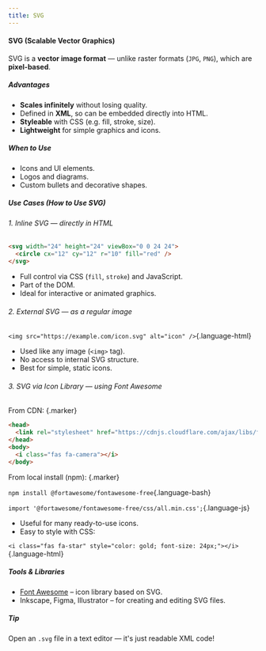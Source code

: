 ```yaml
---
title: SVG
---
```


#### SVG (Scalable Vector Graphics)

SVG is a **vector image format** — unlike raster formats (`JPG`, `PNG`), which are **pixel-based**.

##### Advantages
- **Scales infinitely** without losing quality.
- Defined in **XML**, so can be embedded directly into HTML.
- **Styleable** with CSS (e.g. fill, stroke, size).
- **Lightweight** for simple graphics and icons.

##### When to Use

- Icons and UI elements.
- Logos and diagrams.
- Custom bullets and decorative shapes.

##### Use Cases (How to Use SVG)

###### 1. Inline SVG — directly in HTML

```html
<svg width="24" height="24" viewBox="0 0 24 24">
  <circle cx="12" cy="12" r="10" fill="red" />
</svg>
```

- Full control via CSS (`fill`, `stroke`) and JavaScript.
- Part of the DOM.
- Ideal for interactive or animated graphics.


###### 2. External SVG — as a regular image

`<img src="https://example.com/icon.svg" alt="icon" />`{.language-html}

- Used like any image (`<img>` tag).
- No access to internal SVG structure.
- Best for simple, static icons.


###### 3. SVG via Icon Library — using Font Awesome

From CDN: {.marker}  

```html
<head>
  <link rel="stylesheet" href="https://cdnjs.cloudflare.com/ajax/libs/font-awesome/6.5.0/css/all.min.css">
</head>
<body>
  <i class="fas fa-camera"></i>
</body>
```

From local install (npm): {.marker}  

`npm install @fortawesome/fontawesome-free`{.language-bash}

`import '@fortawesome/fontawesome-free/css/all.min.css';`{.language-js}

- Useful for many ready-to-use icons.
- Easy to style with CSS:

`<i class="fas fa-star" style="color: gold; font-size: 24px;"></i>`{.language-html}  


##### Tools & Libraries
- [Font Awesome](https://fontawesome.com) – icon library based on SVG.
- Inkscape, Figma, Illustrator – for creating and editing SVG files.


##### Tip
Open an `.svg` file in a text editor — it's just readable XML code!